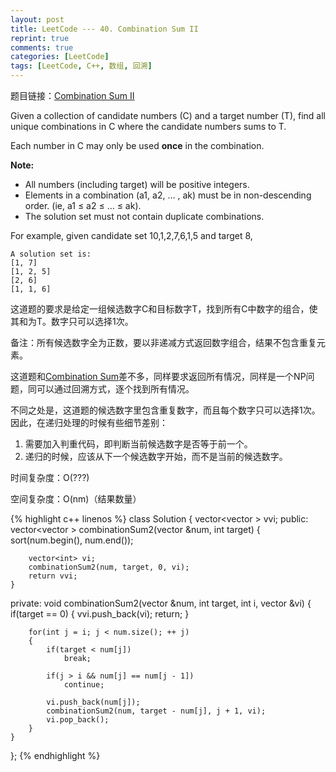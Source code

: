 ```yaml
---
layout: post
title: LeetCode --- 40. Combination Sum II
reprint: true
comments: true
categories: [LeetCode]
tags: [LeetCode, C++, 数组, 回溯]
---
```



题目链接：[Combination Sum II](https://oj.leetcode.com/problems/combination-sum-ii/ ) 

Given a collection of candidate numbers (C) and a target number (T), find all unique combinations in C where the candidate numbers sums to T. 

Each number in C may only be used **once** in the combination. 

**Note:** 

* All numbers (including target) will be positive integers. 
* Elements in a combination (a1, a2, … , ak) must be in non-descending order. (ie, a1 ≤ a2 ≤ … ≤ ak). 
* The solution set must not contain duplicate combinations. 

For example, given candidate set 10,1,2,7,6,1,5 and target 8, 

    A solution set is: 
    [1, 7] 
    [1, 2, 5] 
    [2, 6] 
    [1, 1, 6] 

这道题的要求是给定一组候选数字C和目标数字T，找到所有C中数字的组合，使其和为T。数字只可以选择1次。

备注：所有候选数字全为正数，要以非递减方式返回数字组合，结果不包含重复元素。

这道题和[Combination Sum](http://www.makuiyu.cn/2015/02/LeetCode_39.%20Combination%20Sum/ )差不多，同样要求返回所有情况，同样是一个NP问题，同可以通过回溯方式，逐个找到所有情况。

不同之处是，这道题的候选数字里包含重复数字，而且每个数字只可以选择1次。因此，在递归处理的时候有些细节差别：

1. 需要加入判重代码，即判断当前候选数字是否等于前一个。
2. 递归的时候，应该从下一个候选数字开始，而不是当前的候选数字。

时间复杂度：O(???)

空间复杂度：O(nm)（结果数量）

{% highlight c++ linenos %}
class Solution
{
    vector<vector<int> > vvi;
public:
    vector<vector<int> > combinationSum2(vector<int> &num, int target)
    {
        sort(num.begin(), num.end());
        
        vector<int> vi;
        combinationSum2(num, target, 0, vi);
        return vvi;
    }

private:
    void combinationSum2(vector<int> &num, int target, int i, vector<int> &vi)
    {
        if(target == 0)
        {
            vvi.push_back(vi);
            return;
        }

        for(int j = i; j < num.size(); ++ j)
        {
            if(target < num[j])
                break;
            
            if(j > i && num[j] == num[j - 1])
                continue;

            vi.push_back(num[j]);
            combinationSum2(num, target - num[j], j + 1, vi);
            vi.pop_back();
        }
    }
};
{% endhighlight %}
